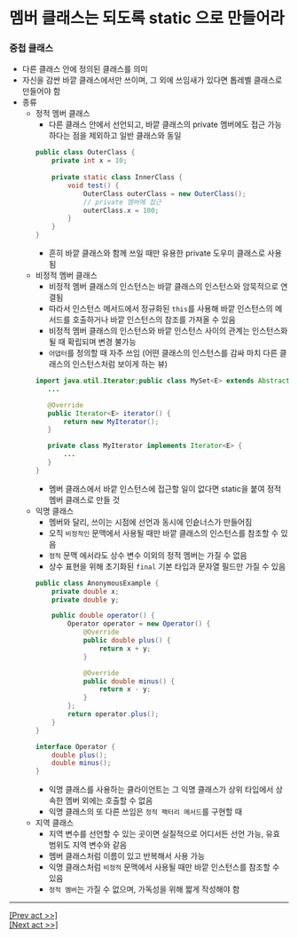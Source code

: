 # 멤버 클래스는 되도록 static 으로 만들어라
### 중첩 클래스
* 다른 클래스 안에 정의된 클래스를 의미
* 자신을 감싼 바깥 클래스에서만 쓰이며, 그 외에 쓰임새가 있다면 톱레벨 클래스로 만들어야 함
* 종류
  * 정적 멤버 클래스
    * 다른 클래스 안에서 선언되고, 바깥 클래스의 private 멤버에도 접근 가능하다는 점을 제외하고 일반 클래스와 동일
    ```java
    public class OuterClass {
        private int x = 10;
        
        private static class InnerClass {
            void test() {
                OuterClass outerClass = new OuterClass();
                // private 멤버에 접근
                outerClass.x = 100;
            }
        }  
    }
    ```
    * 흔히 바깥 클래스와 함께 쓰일 때만 유용한 private 도우미 클래스로 사용됨
  * 비정적 멤버 클래스
    * 비정적 멤버 클래스의 인스턴스는 바깥 클래스의 인스턴스와 암묵적으로 연결됨
    * 따라서 인스턴스 메서드에서 정규화된 `this`를 사용해 바깥 인스턴스의 메서드를 호출하거나 바깥 인스턴스의 참조를 가져올 수 있음
    * 비정적 멤버 클래스의 인스턴스와 바깥 인스턴스 사이의 관계는 인스턴스화될 때 확립되며 변경 불가능
    * `어댑터`를 정의할 때 자주 쓰임 (어떤 클래스의 인스턴스를 감싸 마치 다른 클래스의 인스턴스처럼 보이게 하는 뷰)
     ```java
     import java.util.Iterator;public class MySet<E> extends AbstractSet<E> {
        ...
    
        @Override
        public Iterator<E> iterator() {
            return new MyIterator();
        }
    
        private class MyIterator implements Iterator<E> {
            ...
        }
    }
     ```
    * 멤버 클래스에서 바깥 인스턴스에 접근할 일이 없다면 static을 붙여 정적 멤버 클래스로 만들 것
  * 익명 클래스
    * 멤버와 달리, 쓰이는 시점에 선언과 동시에 인슽너스가 만들어짐
    * 오직 `비정적인` 문맥에서 사용될 때만 바깥 클래스의 인스턴스를 참조할 수 있음
    * `정적` 문맥 에서라도 상수 변수 이외의 정적 멤버는 가질 수 없음
    * 상수 표현을 위해 초기화된 `final` 기본 타입과 문자열 필드만 가질 수 있음
    ```java
    public class AnonymousExample {
        private double x;
        private double y;
    
        public double operator() {
            Operator operator = new Operator() {
                @Override
                public double plus() {
                    return x + y;
                }
    
                @Override
                public double minus() {
                    return x - y;
                }
            };
            return operator.plus();
        } 
    }
    
    interface Operator {
        double plus();
        double minus();
    }
    ```
    * 익명 클래스를 사용하는 클라이언트는 그 익명 클래스가 상위 타입에서 상속한 멤버 외에는 호출할 수 없음
    * 익명 클래스의 또 다른 쓰임은 `정적 팩터리 메서드`를 구현할 때
  * 지역 클래스
    * 지역 변수를 선언할 수 있는 곳이면 실질적으로 어디서든 선언 가능, 유효 범위도 지역 변수와 같음
    * 멤버 클래스처럼 이름이 있고 반복해서 사용 가능
    * 익명 클래스처럼 `비정적` 문맥에서 사용될 때만 바깥 인스턴스를 참조할 수 있음
    * `정적 멤버`는 가질 수 없으며, 가독성을 위해 짧게 작성해야 함
---
[[Prev act >>]](../act9/README.md)  
[[Next act >>]](../act11/README.md)